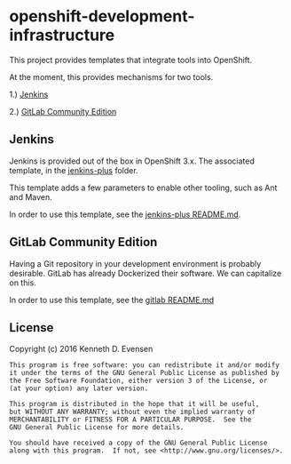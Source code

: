 # openshift-development-infrastructure
This project provides templates that integrate tools into OpenShift.

At the moment, this provides mechanisms for two tools.

1.) <a href="https://github.com/openshift/jenkins">Jenkins</a>

2.) <a href="https://hub.docker.com/r/gitlab/gitlab-ce/">GitLab Community Edition</a>

## Jenkins
Jenkins is provided out of the box in OpenShift 3.x.  The associated template, in the [jenkins-plus](jenkins-plus) folder.

This template adds a few parameters to enable other tooling, such as Ant and Maven.

In order to use this template, see the [jenkins-plus README.md](jenkins-plus/README.md).

## GitLab Community Edition
Having a Git repository in your development environment is probably desirable.  GitLab has already Dockerized their software.  We can capitalize on this.

In order to use this template, see the [gitlab README.md](gitlab/README.md)

## License
Copyright (c) 2016 Kenneth D. Evensen

    This program is free software: you can redistribute it and/or modify
    it under the terms of the GNU General Public License as published by
    the Free Software Foundation, either version 3 of the License, or
    (at your option) any later version.

    This program is distributed in the hope that it will be useful,
    but WITHOUT ANY WARRANTY; without even the implied warranty of
    MERCHANTABILITY or FITNESS FOR A PARTICULAR PURPOSE.  See the
    GNU General Public License for more details.

    You should have received a copy of the GNU General Public License
    along with this program.  If not, see <http://www.gnu.org/licenses/>.
